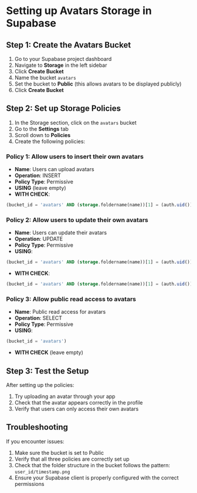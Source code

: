 # Setting up Avatars Storage in Supabase

## Step 1: Create the Avatars Bucket

1. Go to your Supabase project dashboard
2. Navigate to **Storage** in the left sidebar
3. Click **Create Bucket**
4. Name the bucket `avatars`
5. Set the bucket to **Public** (this allows avatars to be displayed publicly)
6. Click **Create Bucket**

## Step 2: Set up Storage Policies

1. In the Storage section, click on the `avatars` bucket
2. Go to the **Settings** tab
3. Scroll down to **Policies**
4. Create the following policies:

### Policy 1: Allow users to insert their own avatars
- **Name**: Users can upload avatars
- **Operation**: INSERT
- **Policy Type**: Permissive
- **USING** (leave empty)
- **WITH CHECK**: 
```sql
(bucket_id = 'avatars' AND (storage.foldername(name))[1] = (auth.uid())::text)
```

### Policy 2: Allow users to update their own avatars
- **Name**: Users can update their avatars
- **Operation**: UPDATE
- **Policy Type**: Permissive
- **USING**: 
```sql
(bucket_id = 'avatars' AND (storage.foldername(name))[1] = (auth.uid())::text)
```
- **WITH CHECK**: 
```sql
(bucket_id = 'avatars' AND (storage.foldername(name))[1] = (auth.uid())::text)
```

### Policy 3: Allow public read access to avatars
- **Name**: Public read access for avatars
- **Operation**: SELECT
- **Policy Type**: Permissive
- **USING**: 
```sql
(bucket_id = 'avatars')
```
- **WITH CHECK** (leave empty)

## Step 3: Test the Setup

After setting up the policies:
1. Try uploading an avatar through your app
2. Check that the avatar appears correctly in the profile
3. Verify that users can only access their own avatars

## Troubleshooting

If you encounter issues:
1. Make sure the bucket is set to Public
2. Verify that all three policies are correctly set up
3. Check that the folder structure in the bucket follows the pattern: `user_id/timestamp.png`
4. Ensure your Supabase client is properly configured with the correct permissions